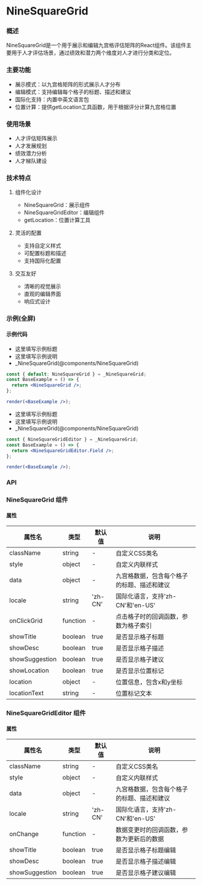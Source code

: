 
# NineSquareGrid


### 概述

NineSquareGrid是一个用于展示和编辑九宫格评估矩阵的React组件。该组件主要用于人才评估场景，通过绩效和潜力两个维度对人才进行分类和定位。

### 主要功能

- 展示模式：以九宫格矩阵的形式展示人才分布
- 编辑模式：支持编辑每个格子的标题、描述和建议
- 国际化支持：内置中英文语言包
- 位置计算：提供getLocation工具函数，用于根据评分计算九宫格位置

### 使用场景

- 人才评估矩阵展示
- 人才发展规划
- 绩效潜力分析
- 人才梯队建设

### 技术特点

1. 组件化设计
   - NineSquareGrid：展示组件
   - NineSquareGridEditor：编辑组件
   - getLocation：位置计算工具

2. 灵活的配置
   - 支持自定义样式
   - 可配置标题和描述
   - 支持国际化配置

3. 交互友好
   - 清晰的视觉展示
   - 直观的编辑界面
   - 响应式设计


### 示例(全屏)

#### 示例代码

- 这里填写示例标题
- 这里填写示例说明
- _NineSquareGrid(@components/NineSquareGrid)

```jsx
const { default: NineSquareGrid } = _NineSquareGrid;
const BaseExample = () => {
  return <NineSquareGrid />;
};

render(<BaseExample />);

```

- 这里填写示例标题
- 这里填写示例说明
- _NineSquareGrid(@components/NineSquareGrid)

```jsx
const { NineSquareGridEditor } = _NineSquareGrid;
const BaseExample = () => {
  return <NineSquareGridEditor.Field />;
};

render(<BaseExample />);

```


### API

### NineSquareGrid 组件

#### 属性

| 属性名 | 类型 | 默认值 | 说明 |
| ------ | ---- | ------ | ---- |
| className | string | - | 自定义CSS类名 |
| style | object | - | 自定义内联样式 |
| data | object | - | 九宫格数据，包含每个格子的标题、描述和建议 |
| locale | string | 'zh-CN' | 国际化语言，支持'zh-CN'和'en-US' |
| onClickGrid | function | - | 点击格子时的回调函数，参数为格子索引 |
| showTitle | boolean | true | 是否显示格子标题 |
| showDesc | boolean | true | 是否显示格子描述 |
| showSuggestion | boolean | true | 是否显示格子建议 |
| showLocation | boolean | true | 是否显示位置标记 |
| location | object | - | 位置信息，包含x和y坐标 |
| locationText | string | - | 位置标记文本 |

### NineSquareGridEditor 组件

#### 属性

| 属性名 | 类型 | 默认值 | 说明 |
| ------ | ---- | ------ | ---- |
| className | string | - | 自定义CSS类名 |
| style | object | - | 自定义内联样式 |
| data | object | - | 九宫格数据，包含每个格子的标题、描述和建议 |
| locale | string | 'zh-CN' | 国际化语言，支持'zh-CN'和'en-US' |
| onChange | function | - | 数据变更时的回调函数，参数为更新后的数据 |
| showTitle | boolean | true | 是否显示格子标题编辑 |
| showDesc | boolean | true | 是否显示格子描述编辑 |
| showSuggestion | boolean | true | 是否显示格子建议编辑 |
